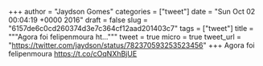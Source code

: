 
+++
author = "Jaydson Gomes"
categories = ["tweet"]
date = "Sun Oct 02 00:04:19 +0000 2016"
draft = false
slug = "6157de6c0cd260374d3e7c364cf12aad201403c7"
tags = ["tweet"]
title = """Agora foi felipenmoura ht..."""
tweet = true
micro = true
tweet_url = "https://twitter.com/jaydson/status/782370593253523456"
+++
Agora foi felipenmoura https://t.co/cOqNXhBjUE
